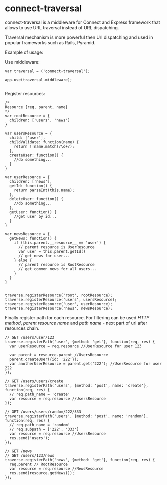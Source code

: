 connect-traversal
=================

connect-traversal is a middleware for Connect and Express framework that allows to use URL traversal instead of URL dispatching.

Traversal mechanism is more powerful then Url dispatching and used in popular frameworks such as Rails, Pyramid.

Example of usage:

Use middleware:

```
var traversal = ('connect-traversal');

app.use(traversal.middleware);


```

Register resources:

```
/*
Resource {req, parent, name}
*/
var rootResource = {
  children: ['users', 'news']
}

var usersResource = {
  child: ['user'],
  childValidate: function(name) {
    return !!name.match(/\d+/);
  },
  createUser: function() {
    //do something...  
  }
}

var userResource = {
  children: ['news'],
  getId: function() {
    return parseInt(this.name);
  },
  deleteUser: function() {
    //do something...  
  },
  getUser: function() {
    //get user by id... 
  }
}

var newsResource = {
  getNews: function() {
    if (this.parent.__resource__ == 'user') {
      // parent resource is UserResource
      var user = this.parent.getId()
      // get news for user...
    } else {
      // parent resource is RootResource
      // get common news for all users...
    }
  }
}


traverse.registerResource('root', rootResource);
traverse.registerResource('users', usersResource);
traverse.registerResource('user', userResource);
traverse.registerResource('news', newsResource);
```

Finally register path for each resource. For filtering can be used *HTTP method*, *parent resource name* and *path name* - next part of url after resources chain.


```
// GET /users/user/123
traverse.registerPath('user', {method: 'get'}, function(req, res) {
  var userResource = req.resource //UserResource for user 123
  
  var parent = resource.parent //UsersResource
  parent.createUser({id: '222'});
  var anotherUserResource = parent.get('222'); //UserResource for user 222
});

// GET /users/users/create
traverse.registerPath('users', {method: 'post', name: 'create'}, function(req, res) {
  // req.path_name = 'create'
  var resource = req.resource //UsersResource
});

// GET /users/users/random/222/333
traverse.registerPath('users', {method: 'post', name: 'random'}, function(req, res) {
  // req.path_name = 'random'
  // req.subpath = ['222', '333']
  var resource = req.resource //UsersResource
  res.send('users');
});

// GET /news
// GET /users/123/news
traverse.registerPath('news', {method: 'get'}, function(req, res) {
  req.parent // RootResource
  var resource = req.resource //NewsResource
  res.send(resource.getNews());
});
```



